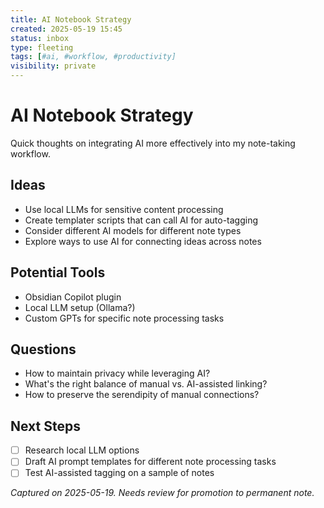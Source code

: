 ```yaml
---
title: AI Notebook Strategy
created: 2025-05-19 15:45
status: inbox
type: fleeting
tags: [#ai, #workflow, #productivity]
visibility: private
---
```


# AI Notebook Strategy

Quick thoughts on integrating AI more effectively into my note-taking workflow.

## Ideas
- Use local LLMs for sensitive content processing
- Create templater scripts that can call AI for auto-tagging
- Consider different AI models for different note types
- Explore ways to use AI for connecting ideas across notes

## Potential Tools
- Obsidian Copilot plugin
- Local LLM setup (Ollama?)
- Custom GPTs for specific note processing tasks

## Questions
- How to maintain privacy while leveraging AI?
- What's the right balance of manual vs. AI-assisted linking?
- How to preserve the serendipity of manual connections?

## Next Steps
- [ ] Research local LLM options
- [ ] Draft AI prompt templates for different note processing tasks
- [ ] Test AI-assisted tagging on a sample of notes

*Captured on 2025-05-19. Needs review for promotion to permanent note.*
